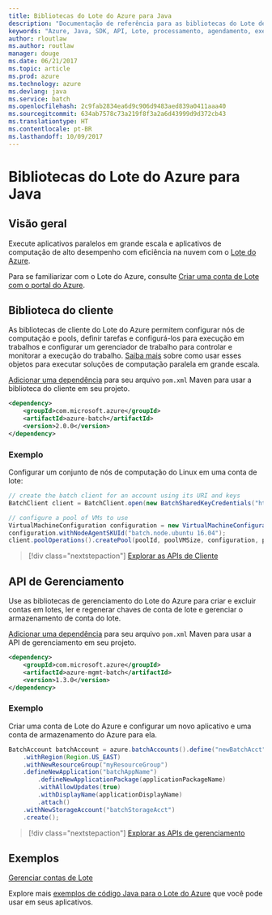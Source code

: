 ```yaml
---
title: Bibliotecas do Lote do Azure para Java
description: "Documentação de referência para as bibliotecas do Lote de Java"
keywords: "Azure, Java, SDK, API, Lote, processamento, agendamento, execução longa"
author: rloutlaw
ms.author: routlaw
manager: douge
ms.date: 06/21/2017
ms.topic: article
ms.prod: azure
ms.technology: azure
ms.devlang: java
ms.service: batch
ms.openlocfilehash: 2c9fab2834ea6d9c906d9483aed839a0411aaa40
ms.sourcegitcommit: 634ab7578c73a219f8f3a2a6d43999d9d372cb43
ms.translationtype: HT
ms.contentlocale: pt-BR
ms.lasthandoff: 10/09/2017
---
```

# <a name="azure-batch-libraries-for-java"></a>Bibliotecas do Lote do Azure para Java

## <a name="overview"></a>Visão geral

Execute aplicativos paralelos em grande escala e aplicativos de computação de alto desempenho com eficiência na nuvem com o [Lote do Azure](/azure/batch/batch-technical-overview).   

Para se familiarizar com o Lote do Azure, consulte [Criar uma conta de Lote com o portal do Azure](/azure/batch/batch-account-create-portal).

## <a name="client-library"></a>Biblioteca do cliente

As bibliotecas de cliente do Lote do Azure permitem configurar nós de computação e pools, definir tarefas e configurá-los para execução em trabalhos e configurar um gerenciador de trabalho para controlar e monitorar a execução do trabalho. [Saiba mais](/azure/batch/batch-api-basics) sobre como usar esses objetos para executar soluções de computação paralela em grande escala.

[Adicionar uma dependência](https://maven.apache.org/guides/getting-started/index.html#How_do_I_use_external_dependencies) para seu arquivo `pom.xml` Maven para usar a biblioteca do cliente em seu projeto.

```XML
<dependency>
    <groupId>com.microsoft.azure</groupId>
    <artifactId>azure-batch</artifactId>
    <version>2.0.0</version>
</dependency>
```   

### <a name="example"></a>Exemplo

Configurar um conjunto de nós de computação do Linux em uma conta de lote:

```java
// create the batch client for an account using its URI and keys
BatchClient client = BatchClient.open(new BatchSharedKeyCredentials("https://fabrikambatch.eastus.batch.azure.com", "fabrikambatch", batchKey));

// configure a pool of VMs to use 
VirtualMachineConfiguration configuration = new VirtualMachineConfiguration();
configuration.withNodeAgentSKUId("batch.node.ubuntu 16.04");
client.poolOperations().createPool(poolId, poolVMSize, configuration, poolVMCount);
```

> [!div class="nextstepaction"]
> [Explorar as APIs de Cliente](/java/api/overview/azure/batch/clientlibrary)


## <a name="management-api"></a>API de Gerenciamento

Use as bibliotecas de gerenciamento do Lote do Azure para criar e excluir contas em lotes, ler e regenerar chaves de conta de lote e gerenciar o armazenamento de conta do lote.

[Adicionar uma dependência](https://maven.apache.org/guides/getting-started/index.html#How_do_I_use_external_dependencies) para seu arquivo `pom.xml` Maven para usar a API de gerenciamento em seu projeto.

```XML
<dependency>
    <groupId>com.microsoft.azure</groupId>
    <artifactId>azure-mgmt-batch</artifactId>
    <version>1.3.0</version>
</dependency>
```

### <a name="example"></a>Exemplo

Criar uma conta de Lote do Azure e configurar um novo aplicativo e uma conta de armazenamento do Azure para ela.

```java
BatchAccount batchAccount = azure.batchAccounts().define("newBatchAcct")
    .withRegion(Region.US_EAST)
    .withNewResourceGroup("myResourceGroup")
    .defineNewApplication("batchAppName")
        .defineNewApplicationPackage(applicationPackageName)
        .withAllowUpdates(true)
        .withDisplayName(applicationDisplayName)
        .attach()
    .withNewStorageAccount("batchStorageAcct")
    .create();
```

> [!div class="nextstepaction"]
> [Explorar as APIs de gerenciamento](/java/api/overview/azure/batch/managementapi)


## <a name="samples"></a>Exemplos

[Gerenciar contas de Lote][1]   

Explore mais [exemplos de código Java para o Lote do Azure](https://azure.microsoft.com/resources/samples/?platform=java&term=batch) que você pode usar em seus aplicativos.

[1]: https://github.com/Azure-Samples/batch-java-manage-batch-accounts